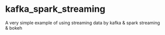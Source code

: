 # kafka_spark_streaming
A very simple example of using streaming data by kafka &amp; spark streaming &amp; bokeh
